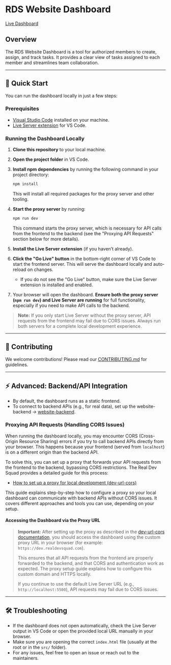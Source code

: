 # RDS Website Dashboard

[Live Dashboard](https://dashboard.realdevsquad.com/)

## Overview

The RDS Website Dashboard is a tool for authorized members to create, assign, and track tasks. It provides a clear view of tasks assigned to each member and streamlines team collaboration.

---

## 🚀 Quick Start

You can run the dashboard locally in just a few steps:

### Prerequisites

- [Visual Studio Code](https://code.visualstudio.com/) installed on your machine.
- [Live Server extension](https://marketplace.visualstudio.com/items?itemName=ritwickdey.LiveServer) for VS Code.

### Running the Dashboard Locally

1. **Clone this repository** to your local machine.
2. **Open the project folder** in VS Code.
3. **Install npm dependencies** by running the following command in your project directory:

   ```bash
   npm install
   ```

   This will install all required packages for the proxy server and other tooling.

4. **Start the proxy server** by running:

   ```bash
   npm run dev
   ```

   This command starts the proxy server, which is necessary for API calls from the frontend to the backend (see the "Proxying API Requests" section below for more details).

5. **Install the Live Server extension** (if you haven’t already).
6. **Click the "Go Live" button** in the bottom-right corner of VS Code to start the frontend server. This will serve the dashboard locally and auto-reload on changes.
   - If you do not see the "Go Live" button, make sure the Live Server extension is installed and enabled.
7. Your browser will open the dashboard. **Ensure both the proxy server (`npm run dev`) and Live Server are running** for full functionality, especially if you need to make API calls to the backend.

> **Note:** If you only start Live Server without the proxy server, API requests from the frontend may fail due to CORS issues. Always run both servers for a complete local development experience.

---

## 🤝 Contributing

We welcome contributions! Please read our [CONTRIBUTING.md](CONTRIBUTING.md) for guidelines.

---

## ⚡ Advanced: Backend/API Integration

- By default, the dashboard runs as a static frontend.
- To connect to backend APIs (e.g., for real data), set up the website-backend -> [website-backend](https://github.com/Real-Dev-Squad/website-backend).

### Proxying API Requests (Handling CORS Issues)

When running the dashboard locally, you may encounter CORS (Cross-Origin Resource Sharing) errors if you try to call backend APIs directly from your browser. This happens because your frontend (served from `localhost`) is on a different origin than the backend API.

To solve this, you can set up a proxy that forwards your API requests from the frontend to the backend, bypassing CORS restrictions. The Real Dev Squad provides a detailed guide for this process:

- [How to set up a proxy for local development (dev-url-cors)](https://github.com/Real-Dev-Squad/docs/tree/main/docs/dev/https-dev-url-cors)

This guide explains step-by-step how to configure a proxy so your local dashboard can communicate with backend APIs without CORS issues. It covers different approaches and tools you can use, depending on your setup.

#### Accessing the Dashboard via the Proxy URL

> **Important:** After setting up the proxy as described in the [dev-url-cors documentation](https://github.com/Real-Dev-Squad/docs/tree/main/docs/dev/https-dev-url-cors), you should access the dashboard using the custom proxy URL in your browser (for example: `https://dev.realdevsquad.com`).
>
> This ensures that all API requests from the frontend are properly forwarded to the backend, and that CORS and authentication work as expected. The proxy setup guide explains how to configure this custom domain and HTTPS locally.
>
> If you continue to use the default Live Server URL (e.g., `http://localhost:5500`), API requests may fail due to CORS issues.

---

## 🛠️ Troubleshooting

- If the dashboard does not open automatically, check the Live Server output in VS Code or open the provided local URL manually in your browser.
- Make sure you are opening the correct `index.html` file (usually at the root or in the `src/` folder).
- For any issues, feel free to open an issue or reach out to the maintainers.
